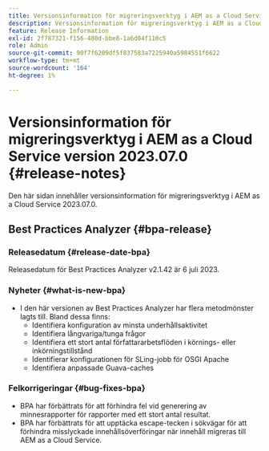 ```yaml
---
title: Versionsinformation för migreringsverktyg i AEM as a Cloud Service version 2023.07.0
description: Versionsinformation för migreringsverktyg i AEM as a Cloud Service version 2023.07.0
feature: Release Information
exl-id: 2f787321-f156-480d-bbe8-1a6d04f110c5
role: Admin
source-git-commit: 90f7f6209df5f837583a7225940a5984551f6622
workflow-type: tm+mt
source-wordcount: '164'
ht-degree: 1%

---
```


# Versionsinformation för migreringsverktyg i AEM as a Cloud Service version 2023.07.0 {#release-notes}

Den här sidan innehåller versionsinformation för migreringsverktyg i AEM as a Cloud Service 2023.07.0.

## Best Practices Analyzer {#bpa-release}

### Releasedatum {#release-date-bpa}

Releasedatum för Best Practices Analyzer v2.1.42 är 6 juli 2023.

### Nyheter {#what-is-new-bpa}

* I den här versionen av Best Practices Analyzer har flera metodmönster lagts till. Bland dessa finns:
   * Identifiera konfiguration av minsta underhållsaktivitet
   * Identifiera långvariga/tunga frågor
   * Identifiera ett stort antal författararbetsflöden i körnings- eller inkörningstillstånd
   * Identifierar konfigurationen för SLing-jobb för OSGI Apache
   * Identifiera anpassade Guava-caches

### Felkorrigeringar {#bug-fixes-bpa}

* BPA har förbättrats för att förhindra fel vid generering av minnesrapporter för rapporter med ett stort antal resultat.
* BPA har förbättrats för att upptäcka escape-tecken i sökvägar för att förhindra misslyckade innehållsöverföringar när innehåll migreras till AEM as a Cloud Service.
